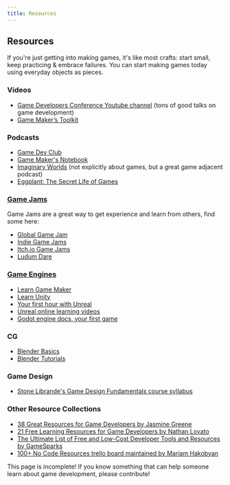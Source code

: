 ```yaml
---
title: Resources
---
```


## Resources
If you're just getting into making games, it's like most crafts: start small, keep practicing & embrace failures. You can start making games today using everyday objects as pieces.

### Videos
- [Game Developers Conference Youtube channel](https://www.youtube.com/channel/UC0JB7TSe49lg56u6qH8y_MQ) (tons of good talks on game development)
- [Game Maker’s Toolkit](https://www.youtube.com/user/McBacon1337/)

### Podcasts
- [Game Dev Club](http://www.devgameclub.com/)
- [Game Maker's Notebook](https://www.interactive.org/Interviews/the_game_makers_notebook.asp)
- [Imaginary Worlds](https://www.imaginaryworldspodcast.org/) (not explicitly about games, but a great game adjacent podcast)
- [Eggplant: The Secret Life of Games](https://podcasts.apple.com/us/podcast/eggplant-the-secret-lives-of-games/id1435365252)

### [Game Jams](https://en.wikipedia.org/wiki/Game_jam)
Game Jams are a great way to get experience and learn from others, find some here:
- [Global Game Jam](https://globalgamejam.org/)
- [Indie Game Jams](http://www.indiegamejams.com/)
- [Itch.io Game Jams](https://itch.io/jams)
- [Ludum Dare](https://ldjam.com/)

### [Game Engines](https://en.wikipedia.org/wiki/Game_engine)
- [Learn Game Maker](https://www.yoyogames.com/learn)
- [Learn Unity](https://learn.unity.com/)
- [Your first hour with Unreal](https://www.unrealengine.com/en-US/onlinelearning-courses/your-first-hour-with-unreal-engine)
- [Unreal online learning videos](https://www.unrealengine.com/en-US/onlinelearning-courses)
- [Godot engine docs, your first game](https://docs.godotengine.org/en/3.1/getting_started/step_by_step/your_first_game.html)

### CG
- [Blender Basics](https://cgcookie.com/lesson/welcome-to-the-blender-basics)
- [Blender Tutorials](https://cgcookie.com/categories/3d/tutorials)

### Game Design
- [Stone Librande's Game Design Fundamentals course syllabus](http://stonetronix.com/gamedesign/)

### Other Resource Collections
- [38 Great Resources for Game Developers by Jasmine Greene](https://www.gamasutra.com/blogs/JasmineGreene/20170926/306446/38_Great_Resources_for_Game_Developers.php)
- [21 Free Learning Resources for Game Developers by Nathan Lovato](https://www.gamasutra.com/blogs/NathanLovato/20150814/251219/21_Free_Learning_Resources_for_Game_Developers.php)
- [The Ultimate List of Free and Low-Cost Developer Tools and Resources by GameSparks](https://www.gamesparks.com/the-ultimate-list-of-free-and-low-cost-developer-tools-and-resources/)
- [100+ No Code Resources trello board maintained by Mariam Hakobyan](https://trello.com/b/A4OmiAWb/100-no-code-resources)

This page is incomplete! If you know something that can help someone learn about game development, please contribute!
